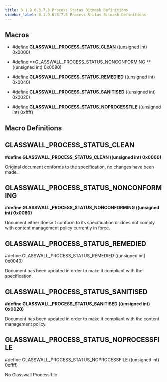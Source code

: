 ```yaml
---
title: 8.1.9.6.3.7.3 Process Status Bitmask Definitions
sidebar_label: 8.1.9.6.3.7.3 Process Status Bitmask Definitions
---
```

## Macros

- #define [**GLASSWALL\_PROCESS\_STATUS\_CLEAN**](#glasswall_process_status_clean) ((unsigned int) 0x0000)

- #define [**GLASSWALL\_PROCESS\_STATUS\_NONCONFORMING **](#glasswall_process_status_nonconforming) ((unsigned int) 0x0080)

- #define [**GLASSWALL\_PROCESS\_STATUS\_REMEDIED**](#glasswall_process_status_remedied) ((unsigned int) 0x0040)

- #define [**GLASSWALL\_PROCESS\_STATUS\_SANITISED**](#glasswall_process_status_sanitised) ((unsigned int) 0x0020)

- #define [**GLASSWALL\_PROCESS\_STATUS\_NOPROCESSFILE**](#glasswall_process_status_noprocessfile) ((unsigned int) 0xffff)

## Macro Definitions

## GLASSWALL\_PROCESS\_STATUS\_CLEAN

**#define GLASSWALL\_PROCESS\_STATUS\_CLEAN ((unsigned int) 0x0000)**

Original document conforms to the specification, no changes have been made.

## GLASSWALL\_PROCESS\_STATUS\_NONCONFORMING

**#define GLASSWALL\_PROCESS\_STATUS\_NONCONFORMING ((unsigned int) 0x0080)**

Document either doesn&#39;t conform to its specification or does not comply with content management policy currently in force.

## GLASSWALL\_PROCESS\_STATUS\_REMEDIED

#define GLASSWALL\_PROCESS\_STATUS\_REMEDIED ((unsigned int) 0x0040)

Document has been updated in order to make it compliant with the specification.

## GLASSWALL\_PROCESS\_STATUS\_SANITISED

**#define GLASSWALL\_PROCESS\_STATUS\_SANITISED ((unsigned int) 0x0020)**

Document has been updated in order to make it compliant with the content management policy.

## GLASSWALL\_PROCESS\_STATUS\_NOPROCESSFILE

#define GLASSWALL\_PROCESS\_STATUS\_NOPROCESSFILE ((unsigned int) 0xffff)

No Glasswall Process file